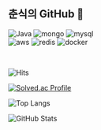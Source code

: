 ## 춘식의 GitHub 👋

<!--#### 기술 스택 뱃지-->
![Java](https://img.shields.io/badge/Java-007396?style=flat&logo=Java&logoColor=white)
![mongo](https://img.shields.io/badge/MongoDB-4EA94B?style=flat&logo&logo=mongodb&logoColor=white)
![mysql](https://img.shields.io/badge/MySQL-00000F?style=flat&logo&logo=mysql&logoColor=white)
</br>
![aws](https://img.shields.io/badge/Amazon_AWS-232F3E?style=flat&logo&logo=amazon-aws&logoColor=white)
![redis](https://img.shields.io/badge/redis-%23DD0031.svg?&style=flat&logo&logo=redis&logoColor=white)
![docker](https://img.shields.io/badge/docker-%230db7ed.svg?style=flat&logo&logo=docker&logoColor=white)

<!--![Python](https://img.shields.io/badge/Python-3776AB?style=flat&logo=Python&logoColor=white)
![JavaScript](https://img.shields.io/badge/JavaScript-F7DF1E?style=flat&logo=JavaScript&logoColor=black)-->
</br>

<!--#### 방문자 수 카운터-->
![Hits](https://hits.seeyoufarm.com/api/count/incr/badge.svg?url=https%3A%2F%2Fgithub.com%2FChoon0414)
</br>

<!--#### 백준 티어 표시-->
[![Solved.ac Profile](http://mazassumnida.wtf/api/v2/generate_badge?boj=hyunn815)](https://solved.ac/hyunn815)
</br>

<!--#### GitHub 사용 언어 통계-->
![Top Langs](https://github-readme-stats.vercel.app/api/top-langs/?username=Choon0414&layout=compact)
</br>

<!--#### GitHub 통계 카드-->
![GitHub Stats](https://github-readme-stats.vercel.app/api?username=Choon0414&show_icons=true&theme=default)
</br>


<!--
**Choon0414/Choon0414** is a ✨ _special_ ✨ repository because its `README.md` (this file) appears on your GitHub profile.

Here are some ideas to get you started:

- 🔭 I’m currently working on ...
- 🌱 I’m currently learning ...
- 👯 I’m looking to collaborate on ...
- 🤔 I’m looking for help with ...
- 💬 Ask me about ...
- 📫 How to reach me: ...
- 😄 Pronouns: ...
- ⚡ Fun fact: ...
-->

